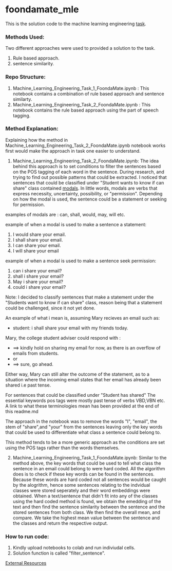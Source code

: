 # foondamate_mle

This is the solution code to the machine learning engineering [task](https://careers.foondamate.com/machine-learning-engineer-remote/foondamate-ml-engineer-coding-challenge-001).


### Methods Used:

Two different approaches were used to provided a solution to the task.
1) Rule based approach.
2) sentence similarity.

### Repo Structure:
1) Machine_Learning_Engineering_Task_1_FoondaMate.ipynb : This notebook contains a combination of rule based approach and sentence similarty.
2) Machine_Learning_Engineering_Task_2_FoondaMate.ipynb : This notebook contains the rule based approach using the part of speech tagging.

### Method Explanation:

Explaining how the method in Machine_Learning_Engineering_Task_2_FoondaMate.ipynb notebook works first would make the approach in task one easier to understand.

1) Machine_Learning_Engineering_Task_2_FoondaMate.ipynb: The idea behind this approach is to set conditions to filter the sentences based on the POS tagging of 
each word in the sentence. During research, and trying to find out possible patterns that could be extracted. I noticed that sentences that could be classified 
under "Student wants to know if can share" class contained [modals](https://www.thoughtco.com/modal-auxiliary-term-1691397). In little words, modals are verbs 
that express necessity, uncertainty, possibility, or "permission". Depending on how the modal is used, the sentence could be a statement or seeking for permission.

examples of modals are : can, shall, would, may, will  etc.

example of when a modal is used to make a sentence a statement:
1) I would share your email.
2) I shall share your email.
3) I can share your email.
4) I will share your email

example of when a modal is used to make a sentence seek permission:
1) can i share your email?
2) shall i share your email?
3) May i share your email?
4) could i share your email?

Note: I decided to classify sentences that make a statement under the "Students want to know if can share" class, reason being that a statement could be challenged,
since it not yet done.

An example of what i mean is, assuming Mary recieves an email such as:
 * student: i shall share your email with my friends today.

Mary, the college student adviser could respond with :
 * ==> kindly hold on sharing my email for now, as there is an overflow of emails from students.
* or
 * ==> sure, go ahead.

Either way, Mary can still alter the outcome of the statement, as to a situation where the incoming email states that her email has already been shared i.e past tense.

For sentences that could be classified under "Student has shared" The essential keywords pos tags were mostly past tense of verbs VBD,VBN etc. A link to what these terminologies mean has been provided at the end of this readme.md

The approach in the notebook was to remove the words "I", "email", the stem of "share",and "your" from the sentences leaving only the key words that could be used to differentiate 
what class a sentence could belong to.

This method tends to be a more generic approach as the conditions are set using the POS tags rather than the words themselves.


2) Machine_Learning_Engineering_Task_1_FoondaMate.ipynb: Similar to the method above, the key words that could be used to tell what class the sentence in an email could
belong to were hard coded. All the algorithm does is to check if these key words can be found in the sentences. Because these words are hard coded not all sentences would be
caught by the alogrithm, hence some sentences relating to the indvidual classes were stored seperately and their word embeddings were obtained. When a text/sentence that
didn't fit into any of the classes using the hard coded method is found,  we obtain the emedding of the text and then find the sentence similarity between the sentence and the stored sentences from both class.
We then find the overall mean, and compare. We take the highest mean value between the sentence and the classes and return the respective output.


### How to run code:
1) Kindly upload notebooks to colab and run indiviudal cells.
2) Solution function is called "filter_sentence".


[External Resources](https://www.ling.upenn.edu/courses/Fall_2003/ling001/penn_treebank_pos.html)






